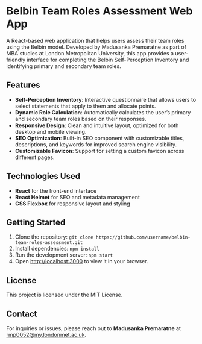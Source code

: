 
# Belbin Team Roles Assessment Web App

A React-based web application that helps users assess their team roles using the Belbin model. Developed by Madusanka Premaratne as part of MBA studies at London Metropolitan University, this app provides a user-friendly interface for completing the Belbin Self-Perception Inventory and identifying primary and secondary team roles.

## Features
- **Self-Perception Inventory**: Interactive questionnaire that allows users to select statements that apply to them and allocate points.
- **Dynamic Role Calculation**: Automatically calculates the user’s primary and secondary team roles based on their responses.
- **Responsive Design**: Clean and intuitive layout, optimized for both desktop and mobile viewing.
- **SEO Optimization**: Built-in SEO component with customizable titles, descriptions, and keywords for improved search engine visibility.
- **Customizable Favicon**: Support for setting a custom favicon across different pages.

## Technologies Used
- **React** for the front-end interface
- **React Helmet** for SEO and metadata management
- **CSS Flexbox** for responsive layout and styling

## Getting Started
1. Clone the repository: `git clone https://github.com/username/belbin-team-roles-assessment.git`
2. Install dependencies: `npm install`
3. Run the development server: `npm start`
4. Open [http://localhost:3000](http://localhost:3000) to view it in your browser.

## License
This project is licensed under the MIT License.

## Contact
For inquiries or issues, please reach out to **Madusanka Premaratne** at rmp0052@my.londonmet.ac.uk.

